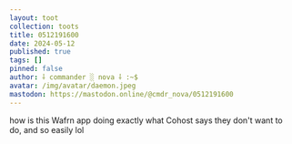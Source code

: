 ```yaml
---
layout: toot
collection: toots
title: 0512191600
date: 2024-05-12
published: true
tags: []
pinned: false
author: ⸸ commander ░ nova ⸸ :~$
avatar: /img/avatar/daemon.jpeg
mastodon: https://mastodon.online/@cmdr_nova/0512191600
---
```


how is this Wafrn app doing exactly what Cohost says they don't want to do, and so easily lol
